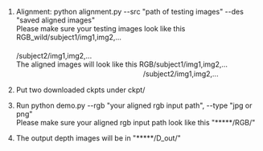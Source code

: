 1. Alignment: python alignment.py --src "path of testing images" --des "saved aligned images"  
Please make sure your testing images look like this RGB_wild/subject1/img1,img2,...
　　　　　　　　　　　　　　　　　　　　　　　　　　 /subject2/img1,img2,...  
The aligned images will look like this RGB/subject1/img1,img2,...    
　　　　　　　　　　　　　　　　　　/subject2/img1,img2,...

2. Put two downloaded ckpts under ckpt/

3. Run python demo.py --rgb "your aligned rgb input path", --type "jpg or png"  
Please make sure your aligned rgb input path look like this "*****/RGB/"

4. The output depth images will be in "*****/D_out/"
